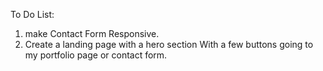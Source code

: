 To Do List:
1. make Contact Form Responsive.
2. Create a landing page with a hero section With a few buttons going to my portfolio page or contact form.